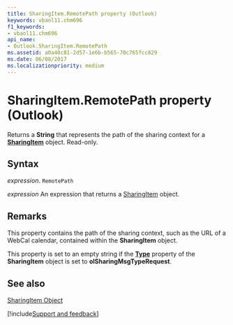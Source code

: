 ```yaml
---
title: SharingItem.RemotePath property (Outlook)
keywords: vbaol11.chm696
f1_keywords:
- vbaol11.chm696
api_name:
- Outlook.SharingItem.RemotePath
ms.assetid: a0a40c81-2d57-1e6b-b565-70c765fcc829
ms.date: 06/08/2017
ms.localizationpriority: medium
---
```



# SharingItem.RemotePath property (Outlook)

Returns a **String** that represents the path of the sharing context for a **[SharingItem](Outlook.SharingItem.md)** object. Read-only.


## Syntax

_expression_. `RemotePath`

 _expression_ An expression that returns a [SharingItem](Outlook.SharingItem.md) object.


## Remarks

This property contains the path of the sharing context, such as the URL of a WebCal calendar, contained within the **SharingItem** object.

This property is set to an empty string if the **[Type](Outlook.SharingItem.Type.md)** property of the **SharingItem** object is set to **olSharingMsgTypeRequest**.


## See also


[SharingItem Object](Outlook.SharingItem.md)

[!include[Support and feedback](~/includes/feedback-boilerplate.md)]